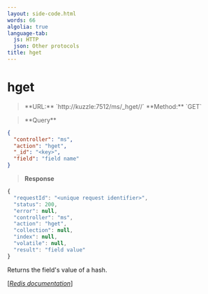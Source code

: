 ```yaml
---
layout: side-code.html
words: 66
algolia: true
language-tab:
  js: HTTP
  json: Other protocols
title: hget
---
```


# hget



<blockquote class="js">
<p>
**URL:** `http://kuzzle:7512/ms/_hget/<key>/<field>`  
**Method:** `GET`
</p>
</blockquote>

<blockquote class="json">
<p>
**Query**
</p>
</blockquote>


```json
{
  "controller": "ms",
  "action": "hget",
  "_id": "<key>",
  "field": "field name"
}
```

>**Response**

```javascript
{
  "requestId": "<unique request identifier>",
  "status": 200,
  "error": null,
  "controller": "ms",
  "action": "hget",
  "collection": null,
  "index": null,
  "volatile": null,
  "result": "field value"
}
```

Returns the field's value of a hash.

[[_Redis documentation_]](https://redis.io/commands/hget)
